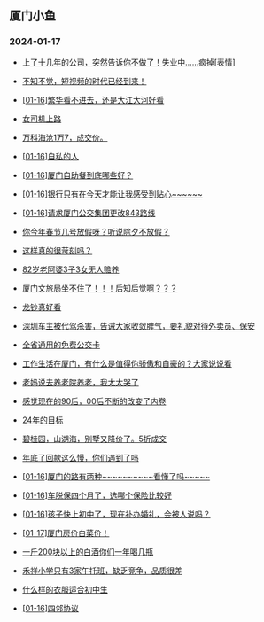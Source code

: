 ## 厦门小鱼 
### 2024-01-17

+ [上了十几年的公司，突然告诉你不做了！失业中……疯掉[表情]](http://bbs.xmfish.com/read-htm-tid-18135960.html)

+ [不知不觉，短视频的时代已经到来！](http://bbs.xmfish.com/read-htm-tid-18136004.html)

+ [[01-16]繁华看不进去，还是大江大河好看](http://bbs.xmfish.com/read-htm-tid-18136140.html)

+ [女司机上路](http://bbs.xmfish.com/read-htm-tid-18136030.html)

+ [万科海沧1万7，成交价。](http://bbs.xmfish.com/read-htm-tid-18136238.html)

+ [[01-16]自私的人](http://bbs.xmfish.com/read-htm-tid-18136031.html)

+ [[01-16]厦门自助餐到底哪些好？](http://bbs.xmfish.com/read-htm-tid-18136116.html)

+ [[01-16]银行只有在今天才能让我感受到贴心~~~~~~](http://bbs.xmfish.com/read-htm-tid-18136065.html)

+ [[01-16]请求厦门公交集团更改843路线](http://bbs.xmfish.com/read-htm-tid-18136126.html)

+ [你今年春节几号放假呀？听说除夕不放假？](http://bbs.xmfish.com/read-htm-tid-18136152.html)

+ [这样真的很苛刻吗？](http://bbs.xmfish.com/read-htm-tid-18136016.html)

+ [82岁老阿婆3子3女无人赡养](http://bbs.xmfish.com/read-htm-tid-18136217.html)

+ [厦门文旅局坐不住了！！！后知后觉啊？？？](http://bbs.xmfish.com/read-htm-tid-18136028.html)

+ [龙钞真好看](http://bbs.xmfish.com/read-htm-tid-18136247.html)

+ [深圳车主被代驾杀害，告诫大家收敛脾气，要礼貌对待外卖员、保安](http://bbs.xmfish.com/read-htm-tid-18136132.html)

+ [全省通用的免费公交卡](http://bbs.xmfish.com/read-htm-tid-18136068.html)

+ [工作生活在厦门，有什么是值得你骄傲和自豪的？大家说说看](http://bbs.xmfish.com/read-htm-tid-18136176.html)

+ [老妈说去养老院养老，我太太哭了](http://bbs.xmfish.com/read-htm-tid-18136478.html)

+ [感觉现在的90后，00后不断的改变了内卷](http://bbs.xmfish.com/read-htm-tid-18136312.html)

+ [24年的目标](http://bbs.xmfish.com/read-htm-tid-18136231.html)

+ [碧桂园，山湖海，别墅又降价了。5折成交](http://bbs.xmfish.com/read-htm-tid-18136366.html)

+ [年底了回款这么慢，你们遇到了吗](http://bbs.xmfish.com/read-htm-tid-18136298.html)

+ [[01-16]厦门的路有两种~~~~~~~~~~看懂了吗~~~~~](http://bbs.xmfish.com/read-htm-tid-18136209.html)

+ [[01-16]车脱保四个月了，选哪个保险比较好](http://bbs.xmfish.com/read-htm-tid-18136264.html)

+ [[01-16]孩子快上初中了，现在补办婚礼，会被人说吗？](http://bbs.xmfish.com/read-htm-tid-18136239.html)

+ [[01-17]厦门房价白菜价！](http://bbs.xmfish.com/read-htm-tid-18136618.html)

+ [一斤200块以上的白酒你们一年喝几瓶](http://bbs.xmfish.com/read-htm-tid-18136372.html)

+ [禾祥小学只有3家午托班，缺乏竞争，品质很差](http://bbs.xmfish.com/read-htm-tid-18136397.html)

+ [什么样的衣服适合初中生](http://bbs.xmfish.com/read-htm-tid-18136270.html)

+ [[01-16]四邻协议](http://bbs.xmfish.com/read-htm-tid-18136403.html)

